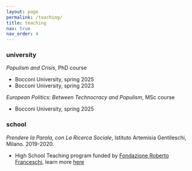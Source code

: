 ```yaml
---
layout: page
permalink: /teaching/
title: teaching
nav: true
nav_order: 4
---
```


### university

*Populism and Crisis*, PhD course
- Bocconi University, spring 2025
- Bocconi University, spring 2023

*European Politics: Between Technocracy and Populism*, MSc course
- Bocconi University, spring 2025

### school

*Prendere la Parola, con La Ricerca Sociale*, Istituto Artemisia Gentileschi, Milano. 
2019-2020.
- High School Teaching program funded by [Fondazione Roberto Franceschi](https://www.fondfranceschi.it/), learn more [here](https://simonecremaschi.com/projects/prendereparola)

